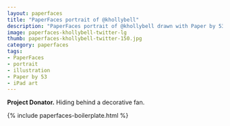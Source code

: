 ```yaml
---
layout: paperfaces
title: "PaperFaces portrait of @khollybell"
description: "PaperFaces portrait of @khollybell drawn with Paper by 53 on an iPad."
image: paperfaces-khollybell-twitter-lg
thumb: paperfaces-khollybell-twitter-150.jpg
category: paperfaces
tags: 
- PaperFaces
- portrait
- illustration
- Paper by 53
- iPad art
---
```


**Project Donator.** Hiding behind a decorative fan.

{% include paperfaces-boilerplate.html %}